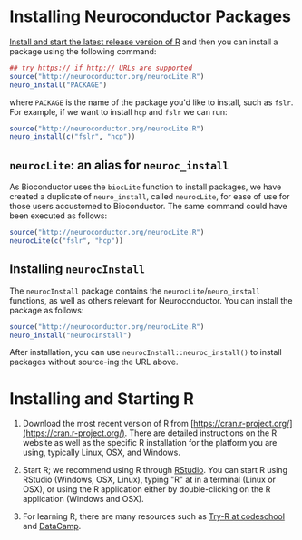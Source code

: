


# Installing Neuroconductor Packages 

[Install and start the latest release version of R](#installing-and-starting-r) and then you can install a package using the following command:


```r
## try https:// if http:// URLs are supported
source("http://neuroconductor.org/neurocLite.R")
neuro_install("PACKAGE")
```
where `PACKAGE` is the name of the package you'd like to install, such as `fslr`.  For example, if we want to install `hcp` and `fslr` we can run:

```r
source("http://neuroconductor.org/neurocLite.R")
neuro_install(c("fslr", "hcp"))
```
## `neurocLite`: an alias for `neuroc_install`

As Bioconductor uses the `biocLite` function to install packages, we have created a duplicate of `neuro_install`, called `neurocLite`, for ease of use for those users accustomed to Bioconductor.  The same command could have been executed as follows:

```r
source("http://neuroconductor.org/neurocLite.R")
neurocLite(c("fslr", "hcp"))
```

## Installing `neurocInstall`

The `neurocInstall` package contains the `neurocLite`/`neuro_install` functions, as well as others relevant for Neuroconductor.  You can install the package as follows:


```r
source("http://neuroconductor.org/neurocLite.R")
neuro_install("neurocInstall")
```

After installation, you can use `neurocInstall::neuroc_install()` to install packages without source-ing the URL above.

# Installing and Starting R 

1.  Download the most recent version of R from [https://cran.r-project.org/](https://cran.r-project.org/). There are detailed instructions on the R website as well as the specific R installation for the platform you are using, typically Linux, OSX, and Windows.

2.  Start R; we recommend using R through [RStudio](https://www.rstudio.com/).  You can start R using RStudio (Windows, OSX, Linux), typing "R" at in a terminal (Linux or OSX), or using the R application either by double-clicking on the R application (Windows and OSX).

3.  For learning R, there are many resources such as [Try-R at codeschool](http://tryr.codeschool.com/) and [DataCamp](https://www.datacamp.com/getting-started?step=2&track=r).
